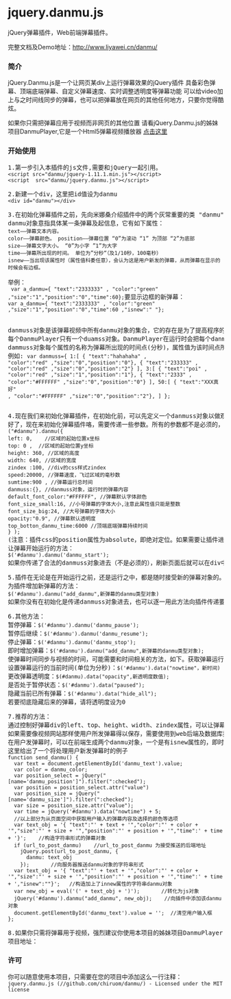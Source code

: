 # jquery.danmu.js
jQuery弹幕插件，Web前端弹幕插件。

完整文档及Demo地址：http://www.liyawei.cn/danmu/

<h3>简介</h3>

jQuery.Danmu.js是一个让网页某div上运行弹幕效果的jQuery插件
具备彩色弹幕、顶端底端弹幕、自定义弹幕速度、实时调整透明度等弹幕功能
可以给video加上与之时间线同步的弹幕，也可以把弹幕放在网页的其他任何地方，只要你觉得酷炫。

 如果你只需把弹幕应用于视频而非网页的其他位置
请看jQuery.Danmu.js的姊妹项目DanmuPlayer,它是一个Html5弹幕视频播放器
<a target="_blank" href="https://github.com/chiruom/DanmuPlayer/">点击这里</a></pre>



<h3>开始使用</h3>
<pre>
1.第一步引入本插件的js文件,需要和jQuery一起引用。
<code class="language-html">&lt;script src=&quot;danmu/jquery-1.11.1.min.js&quot;&gt;&lt;/script&gt; 
&lt;script  src=&quot;danmu/jquery.danmu.js&quot;&gt;&lt;/script&gt;</code>
</pre>
<pre>
2.新建一个div，这里把id值设为danmu
<code class=language-html>&lt;div id=&quot;danmu&quot;&gt;&lt;/div&gt;</code>
</pre>
<pre>
3.在初始化弹幕插件之前，先向米娜桑介绍插件中的两个灰常重要的类 "danmu"和"danmuss"
danmu对象意指具体某一条弹幕及起信息，它有如下属性：
<code>text——弹幕文本内容。 
color——弹幕颜色。 position——弹幕位置 “0”为滚动 “1” 为顶部 “2”为底部 
size——弹幕文字大小。 “0”为小字 ”1”为大字
time——弹幕所出现的时间。 单位为”分秒“（及1/10秒，100毫秒）
isnew——当出现该属性时（属性值科委任意），会认为这是用户新发的弹幕，从而弹幕在显示的时候会有边框。
</code> 
举例：
<code> var a_danmu={ "text":"2333333" , "color":"green" ,"size":"1","position":"0","time":60};</code>要显示边框的新弹幕：
<code>var a_danmu={ "text":"2333333" , "color":"green" ,"size":"1","position":"0","time":60 ,"isnew":" "}; </code>

danmuss对象是该弹幕视频中所有danmu对象的集合，它的存在是为了提高程序的效率。
每个DanmuPlayer只有一个duamss对象。DanmuPlayer在运行时会把每个danmu对象写入danmuss对象。
dammuss对象每个属性的名称为弹幕所出现的时间点(分秒)，属性值为该时间点所出现的所有弹幕的danmu对象(除掉time属性的)所组成的数组。
例如:
<code class="language-js">var danmuss={ 1:[ { "text":"hahahaha" , "color":"red" ,"size":"0","position":"0"}, 
{ "text":"233333" , "color":"red" ,"size":"0","position":"2"} ],
 3:[ { "text":"poi" , "color":"red" ,"size":"1","position":"1"}, 
{ "text":"2333" , "color":"#FFFFFF" ,"size":"0","position":"0"} ],
 50:[ { "text":"XXX真好" , "color":"#FFFFFF" ,"size":"0","position":"2"}, ] };
</code>
</pre>
<pre>
4.现在我们来初始化弹幕插件，在初始化前，可以先定义一个danmuss对象以做观察，上一节例举的那个对象就可以。
好了，现在来初始化弹幕插件咯，需要传递一些参数。所有的参数都不是必须的，默认值就如下。
<code class="language-js">(&quot;#danmu&quot;).danmu({
left: 0,    //区域的起始位置x坐标
top: 0 ,  //区域的起始位置y坐标
height: 360, //区域的高度 
width: 640, //区域的宽度 
zindex :100, //div的css样式zindex
speed:20000, //弹幕速度，飞过区域的毫秒数 
sumtime:900 , //弹幕运行总时间
danmuss:{}, //danmuss对象，运行时的弹幕内容 
default_font_color:&quot;#FFFFFF&quot;, //弹幕默认字体颜色 
font_size_small:16, //小号弹幕的字体大小,注意此属性值只能是整数
font_size_big:24, //大号弹幕的字体大小 
opacity:&quot;0.9&quot;, //弹幕默认透明度 
top_botton_danmu_time:6000 //顶端底端弹幕持续时间 
} );</code>(注意：插件css的position属性为absolute，即绝对定位。如果需要让插件进入文档流，可以嵌套入别的div。)
让弹幕开始运行的方法：
<code class="language-js">$('#danmu').danmu('danmu_start'); </code>如果你传递了合法的danmuss对象进去（不是必须的），刷新页面后就可以在div中看到弹幕运行的效果啦。
</pre>
<pre>
5.插件在无论是在开始运行之前，还是运行之中，都是随时接受新的弹幕对象的。就如“发弹幕”这样的动作一样。
为插件增加新弹幕的方法：
<code class="language-js">$('#danmu').danmu(&quot;add_danmu&quot;,新弹幕的danmu类型对象)</code>如果你没有在初始化是传递danmuss对象进去，也可以逐一用此方法向插件传递要播放的弹幕。</pre>
<pre>
6.其他方法：
暂停弹幕：<code class="language-js">$('#danmu').danmu('danmu_pause');</code>暂停后继续：<code class="language-js">$('#danmu').danmu('danmu_resume');</code>停止弹幕：<code class="language-js">$('#danmu').danmu('danmu_stop'); </code>即时增加弹幕：<code class="language-js">$('#danmu').danmu(&quot;add_danmu&quot;,新弹幕的danmu类型对象); </code>使弹幕时间同步与视频的时间，可能需要和时间相关的方法，如下。获取弹幕运行的当前时间(单位为分秒)：<code class="language-js">$('#danmu').data(&quot;nowtime&quot;); </code>设置弹幕运行的当前时间(单位为分秒)：<code class="language-js">$('#danmu').data(&quot;nowtime&quot;，新时间)  </code>更改弹幕透明度：<code class="language-js">$(#danmu).data(&quot;opacity&quot;,新透明度数值);</code>是否处于暂停状态：<code class="language-js">$('#danmu').data("paused");</code>隐藏当前已所有弹幕：<code class="language-js">$('#danmu').data("hide_all");</code>若要彻底隐藏后来的弹幕，请将透明度设为0
</pre>


<pre>
7.推荐的方法：
通过控制好弹幕div的left、top、height、width、zindex属性，可以让弹幕正好悬浮于html视频或其他标签之上之上。
如果需要像视频网站那样使用户所发弹幕得以保存，需要使用到web后端及数据库技术。
在用户发弹幕时，可以在前端生成两个danmu对象，一个是有isnew属性的，即时使用add_danmu方法添加弹幕。另一个是没有isnew属性的，使用ajax技术写入数据库。
这里给出了一个将处理用户新发弹幕时的例子
<code class="language-js">function send_danmu() {
  var text = document.getElementById('danmu_text').value;
  var color = danmu_color;
  var position_select = jQuery("[name='danmu_position']").filter(":checked");
  var position = position_select.attr("value")
  var position_size = jQuery("[name='danmu_size']").filter(":checked");
  var size = position_size.attr("value");
  var time = jQuery('#danmu').data("nowtime") + 5;
  //以上部分为从页面空间中获取用户输入的弹幕内容及选择的颜色等选项
  var text_obj = '{ "text":"' + text + '","color":"' + color + '","size":"' + size + '","position":"' + position + '","time":' + time + '}';    //构造字符串形式的弹幕对象
  if (url_to_post_danmu)    //url_to_post_danmu 为接受推送的后端地址
    jQuery.post(url_to_post_danmu, {
      danmu: text_obj
    });       //向服务器推送danmu对象的字符串形式
  var text_obj = '{ "text":"' + text + '","color":"' + color + '","size":"' + size + '","position":"' + position + '","time":' + time + ',"isnew":""}';   //构造加上了innew属性的字符串danmu对象
  var new_obj = eval('(' + text_obj + ')');       //转化为js对象
  jQuery('#danmu').danmu("add_danmu", new_obj);    //向插件中添加该danmu对象
  document.getElementById('danmu_text').value = '';  //清空用户输入框
};</code>
</pre>
<pre>
8.如果你只需将弹幕用于视频，强烈建议你使用本项目的姊妹项目DanmuPlayer,它是个HTML5弹幕视频播放器
项目地址：<a target="_blank" href=""></a>
</pre>
<h3>许可</h3>
<pre>
你可以随意使用本项目，只需要在您的项目中添加这么一行注释：
<code class="language-html">jquery.danmu.js (//github.com/chiruom/danmu/) - Licensed under the MIT license</code>
</pre>